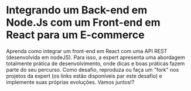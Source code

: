 # Integrando um Back-end em Node.Js com um Front-end em React para um E-commerce

Aprenda como integrar um front-end em React com uma API REST (desenvolvida em nodeJS). Para isso, a expert apresenta uma abordagem totalmente prática de desenvolvimento, onde dicas e boas práticas fazem parte do seu percurso. Como desafio, reproduza ou faça um "fork" nos projetos da expert (os links estão disponíveis par este desafio) e implemente suas próprias evoluções. Vamos juntos!?